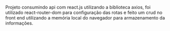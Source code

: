 Projeto consumindo api com react.js utilizando a biblioteca axios, foi utilizado react-router-dom para configuração das rotas  e feito um crud no front end utilizando a memória local do navegador para armazenamento da informações.